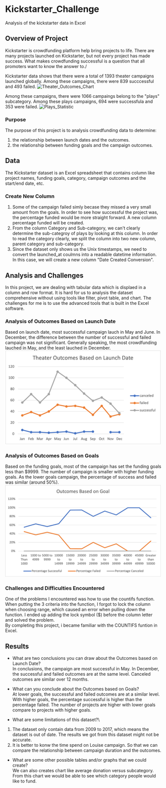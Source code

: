 # Kickstarter_Challenge
Analysis of the kickstarter data in Excel

## Overview of Project
Kickstarter is crowdfunding platform help bring projects to life. There are many projects launched on Kickstarter, but not every project has made success. What makes crowdfunding successful is a question that all promoters want to know the answer to./

Kickstarter data shows that there were a total of 1393 theater campaigns launched globally. Among these campaigns, there were 839 succcessful and 493 failed.
![Theater_Outcomes_Chart]()

Among these campaigns, there were 1066 campaings belong to the "plays" subcategory. Among these plays campaigns, 694 were successfula and 353 were failed.
![Plays_Statistic]()

### Purpose
The purpose of this project is to analysis crowdfunding data to determine:
1. the relationship between launch dates and the outcomes.
2. the relationship between funding goals and the campaign outcomes.

## Data
The Kickstarter dataset is an Excel spreadsheet that contains column like project names, funding goals, category, campaign outcomes and the start/end date, etc.

### Create New Column
1. Some of the campaign failed simly becase they missed a very small amount from the goals. In order to see how successful the project was, the percentage funded would be more straight forward. A new column percentage funded will be created.
2. From the column Category and Sub-category, we can't clearly determine the sub-categroy of plays by looking at this column. In order to read the category clearly, we split the column into two new column, parent category and sub-category.
3. Since the dataset only shows us the Unix timestamps, we need to convert the launched_at coulmns into a readable datetime information. In this case, we will create a new column "Date Created Conversion".

## Analysis and Challenges
In this project, we are dealing with tabular data which is displaed in a column and row format. It is hard for us to analysis the dataset comprehensive without using tools like filter, pivot table, and chart. The challenges for me is to use the advanced tools that is built in the Excel software.

### Analysis of Outcomes Based on Launch Date
Based on launch date, most successful campaign lauch in May and June. In December, the difference between the number of successful and failed campaign was not significant. Generally speaking, the most crowdfunding lauched in May, and the least lauched in December.
![Theater_Outcomes_vs_Launch](https://github.com/Alilujian/Kickstarter_Challenge/blob/main/Theater_Outcomes_vs_Launch.png)

### Analysis of Outcomes Based on Goals
Based on the funding goals, most of the campaign has set the funding goals less than $9999. The number of campaign is smaller with higher funding goals. As the lower goals campaign, the percentage of success and failed was similar (around 50%).
![Outcomes_vs_Goals](https://github.com/Alilujian/Kickstarter_Challenge/blob/main/Outcomes_vs_Goals.png)

### Challenges and Difficulties Encountered
One of the problems I encountered was how to use the countifs function. When putting the 3 criteria into the function, I forgot to lock the column when choosing range, which caused an error when pulling down the function. I ended up adding the lock symbol ($) before the column letter and solved the problem.\
By completing this project, i became familiar with the COUNTIFS funtion in Excel. 

## Results
- What are two conclusions you can draw about the Outcomes based on Launch Date?\
In conclusions, the campaign are most successful in May. In December, the successful and failed outcomes are at the same level. Canceled outcomes are similar over 12 months.

- What can you conclude about the Outcomes based on Goals?\
At lower goals, the successful and failed outcomes are at a similar level. With higher goals, the percentage successful is higher than the percentage failed. The number of projects are higher with lower goals compare to projects with higher goals.

- What are some limitations of this dataset?\
1. The dataset only contain data from 2009 to 2017, which means the dataset is out of date. The results we got from this dataset might not be accurate.
2. It is better to konw the time spend on Louise campaign. So that we can compare the relationship between campaign duration and the outcomes.

- What are some other possible tables and/or graphs that we could create?\
We can also creates chart like average donation versus subcategory. From this chart we would be able to see which category people would like to fund.
